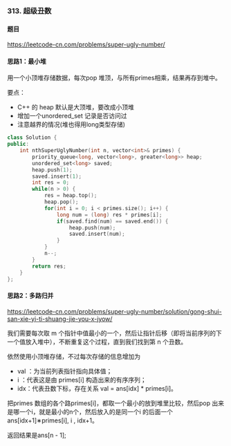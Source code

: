 ### 313. 超级丑数

#### 题目

https://leetcode-cn.com/problems/super-ugly-number/

#### 思路1：最小堆

用一个小顶堆存储数据，每次pop 堆顶，与所有primes相乘，结果再存到堆中。

要点：

- C++ 的 heap 默认是大顶堆，要改成小顶堆
- 增加一个unordered_set 记录是否访问过
- 注意越界的情况(堆也得用long类型存储)



```cpp
class Solution {
public:
    int nthSuperUglyNumber(int n, vector<int>& primes) {
        priority_queue<long, vector<long>, greater<long>> heap;
        unordered_set<long> saved;
        heap.push(1);
        saved.insert(1);
        int res = 0;
        while(n > 0) {
            res = heap.top();
            heap.pop();
            for(int i = 0; i < primes.size(); i++) {
                long num = (long) res * primes[i];
                if(saved.find(num) == saved.end()) {
                    heap.push(num);
                    saved.insert(num);
                }
            }
            n--;
        }
        return res;
    }
};
```

#### 思路2：多路归并

https://leetcode-cn.com/problems/super-ugly-number/solution/gong-shui-san-xie-yi-ti-shuang-jie-you-x-jyow/ 

我们需要每次取 m 个指针中值最小的一个，然后让指针后移（即将当前序列的下一个值放入堆中），不断重复这个过程，直到我们找到第 n 个丑数。

依然使用小顶堆存储，不过每次存储的信息增加为
- val ：为当前列表指针指向具体值；
- i ：代表这是由 primes[i] 构造出来的有序序列；
- idx：代表丑数下标，存在关系 val = ans[idx] * primes[i]。

把primes 数组的各个路primes[i]，都取一个最小的放到堆里比较，然后pop 出来是哪一个i，就是最小的n个，然后放入的是同一个i 的后面一个 ans[idx+1]∗primes[i], i , idx+1。

返回结果是ans[n - 1];
